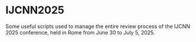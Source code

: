 # IJCNN2025
Some useful scripts used to manage the entire review process of the IJCNN 2025 conference, held in Rome from June 30 to July 5, 2025.
